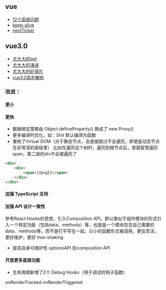 ## vue
* [12个高频问题](https://juejin.im/post/5e04411f6fb9a0166049a073#heading-16)
* [keep-alive](https://nlrx-wjc.github.io/Learn-Vue-Source-Code/BuiltInComponents/keep-alive.html#_1-%E5%89%8D%E8%A8%80)
* [nextTicker](https://segmentfault.com/a/1190000015698196)

## vue3.0
* [尤大大的ppt](https://docs.google.com/presentation/d/1yhPGyhQrJcpJI2ZFvBme3pGKaGNiLi709c37svivv0o/edit#slide=id.g31e95ee831_0_92)
* [尤大大的演讲](https://v.qq.com/x/page/k0802iqtskt.html)
* [尤大大的纪录片](https://www.ixigua.com/i6805039367925531140/)
* [vue3.0系列解析](https://juejin.im/post/5e67061de51d452713552a9f)

### 改进：
#### 更小

#### 更快
* 数据绑定策略由 Object.defineProperty() 换成了 new Proxy()
* 更多编译时优化，如：Slot 默认编译为函数
* 重构了Virtual DOM（对于静态节点，会直接跳过不会遍历，即使是动态节点在非常深的层级里）
比如在遍历这个树时，遍历到根节点后，里面智慧遍历span，第二层的div不会被遍历了
```html
<div>
    <div>
        <span>{{msg}}</span>
    </div>
</div>

```
#### 加强 TypeScript 支持
#### 加强 API 设计一致性
参考React Hooks的思想，引入Composition API，即以类似于组件模块的形式引入一个特定功能（包括data，methods）等，也就是一个模块包含自己需要的data、methods等，而不是打平写在一起。以小的函数形式被调用，更加灵活，更好维护，更好 tree-shaking
* 提高自身可维护性
optionsAPI 到composition API
#### 开放更多底层功能
* 生命周期新增了2个 Debug Hooks（用于调试的钩子函数）

onRenderTracked
onRenderTriggered
